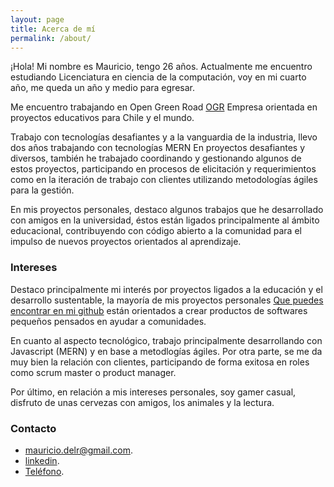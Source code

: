 ```yaml
---
layout: page
title: Acerca de mí
permalink: /about/
---
```


¡Hola! Mi nombre es Mauricio, tengo 26 años. Actualmente me encuentro estudiando Licenciatura en ciencia de la computación, voy en mi cuarto año, me queda un año y medio para egresar.
								
Me encuentro trabajando en Open Green Road [OGR](http://ogr.cl) Empresa orientada en proyectos educativos para Chile y el mundo.
		
Trabajo con tecnologías desafiantes y a la vanguardia de la industria, llevo dos años trabajando con tecnologías
MERN En proyectos desafiantes y diversos, también he trabajado coordinando y gestionando algunos de estos proyectos, participando en procesos de elicitación y requerimientos como en la iteración de trabajo con clientes utilizando metodologías ágiles para la gestión.
		
En mis proyectos personales, destaco algunos trabajos que he desarrollado con amigos en la universidad, éstos están ligados principalmente al ámbito educacional, contribuyendo con código abierto a la comunidad para el impulso de nuevos proyectos orientados al aprendizaje.

### Intereses

Destaco principalmente mi interés por proyectos ligados a la educación y el desarrollo sustentable, la mayoría de mis proyectos personales [Que puedes encontrar en mi github](https://github.com/mauriciodelrio) están orientados a crear productos de softwares pequeños pensados en ayudar a comunidades.

En cuanto al aspecto tecnológico, trabajo principalmente desarrollando con Javascript (MERN) y en base a metodlogías ágiles. Por otra parte, se me da muy bien la relación con clientes, participando de forma exitosa en roles como scrum master o product manager.

Por último, en relación a mis intereses personales, soy gamer casual, disfruto de unas cervezas con amigos, los animales y la lectura.

### Contacto

* [mauricio.delr@gmail.com](mailto:mauricio.delr@gmail.com).
* [linkedin](https://www.linkedin.com/in/mauricio-del-r%C3%ADo-a4b1a98b/).
* [Teléfono](+56962843497).
